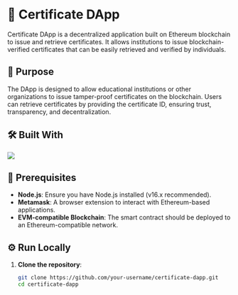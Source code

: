 # 🧾 Certificate DApp

Certificate DApp is a decentralized application built on Ethereum blockchain to issue and retrieve certificates. It allows institutions to issue blockchain-verified certificates that can be easily retrieved and verified by individuals.

## 🎯 Purpose

The DApp is designed to allow educational institutions or other organizations to issue tamper-proof certificates on the blockchain. Users can retrieve certificates by providing the certificate ID, ensuring trust, transparency, and decentralization.

## 🛠️ Built With

   <img src="https://skillicons.dev/icons?i=html,css,python,c,js,tailwind,mysql,mongodb"/>

## 📢 Prerequisites

- **Node.js**: Ensure you have Node.js installed (v16.x recommended).
- **Metamask**: A browser extension to interact with Ethereum-based applications.
- **EVM-compatible Blockchain**: The smart contract should be deployed to an Ethereum-compatible network.

## ⚙️ Run Locally

1. **Clone the repository**:
   ```bash
   git clone https://github.com/your-username/certificate-dapp.git
   cd certificate-dapp
